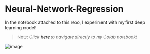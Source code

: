 # Neural-Network-Regression
In the notebook attached to this repo, I experiment with my first deep learning model!

> Note: _Click [here](https://colab.research.google.com/drive/19ewy45F8BRp6IlxyEkrojF721vwkAhaF?usp=sharing) to navigate directly to my Colab notebook!_

![image](https://github.com/user-attachments/assets/20c8169c-d665-4976-9bc7-e3b6ef75dfcd)

